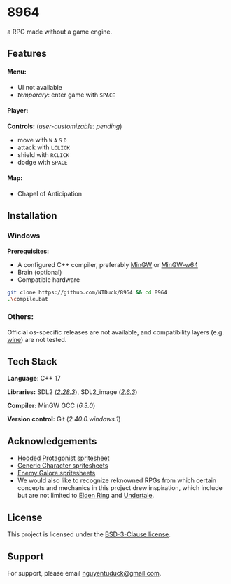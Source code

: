 
# 8964

a RPG made without a game engine.
## Features

#### Menu:
- UI not available
- _temporary_: enter game with `SPACE`

#### Player:
**Controls:**
(_user-customizable: pending_)
- move with `W` `A` `S` `D`
- attack with `LCLICK`
- shield with `RCLICK`
- dodge with `SPACE`

#### Map:
- Chapel of Anticipation
## Installation

### Windows

**Prerequisites:**
- A configured C++ compiler, preferably [MinGW](https://sourceforge.net/projects/mingw/) or [MinGW-w64](https://www.mingw-w64.org/)
- Brain (optional)
- Compatible hardware

```bash
git clone https://github.com/NTDuck/8964 && cd 8964
.\compile.bat
```
    
### Others:

Official os-specific releases are not available, and compatibility layers (e.g. [wine](https://www.winehq.org/)) are not tested.
## Tech Stack

**Language**: C++ 17

**Libraries:** SDL2 ([_2.28.3_](https://github.com/libsdl-org/SDL/releases/tag/release-2.28.3)), SDL2_image ([_2.6.3_](https://github.com/libsdl-org/SDL_image/releases/tag/release-2.6.3))

**Compiler:** MinGW GCC (_6.3.0_)

**Version control:** Git (_2.40.0.windows.1_)
## Acknowledgements

- [Hooded Protagonist spritesheet](https://penzilla.itch.io/hooded-protagonist)
- [Generic Character spritesheets](https://brullov.itch.io/generic-char-asset)
- [Enemy Galore spritesheets](https://admurin.itch.io/enemy-galore-1)
- We would also like to recognize reknowned RPGs from which certain concepts and mechanics in this project drew inspiration, which include but are not limited to [Elden Ring](https://store.steampowered.com/app/1245620/ELDEN_RING/) and [Undertale](https://store.steampowered.com/app/391540/Undertale/).
## License

This project is licensed under the [BSD-3-Clause license](LICENSE).


## Support

For support, please email nguyentuduck@gmail.com.


